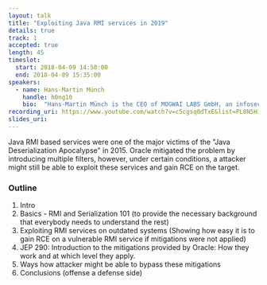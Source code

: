 ```yaml
---
layout: talk
title: "Exploiting Java RMI services in 2019"
details: true
track: 1
accepted: true
length: 45
timeslot:
  start: 2018-04-09 14:50:00
  end: 2018-04-09 15:35:00
speakers:
  - name: Hans-Martin Münch
    handle: h0ng10
    bio:  "Hans-Martin Münch is the CEO of MOGWAI LABS GmbH, an infosec boutique with a strong emphasis on offensive security, based in Neu-Ulm. He also teaches the elective course “penetration testing” at the university of applied sciences Ulm."
recording_uri: https://www.youtube.com/watch?v=c5cgsq0dTxE&list=PL8N5HiRDvZ-f063NRSyVm4gEycdI54ZXD&index=9&t=0s
slides_uri: 
---
```


Java RMI based services were one of the major victims of the "Java Deserialization Apocalypse" in 2015.
Oracle mitigated the problem by introducing multiple filters, however, under certain conditions, a attacker might still be able to exploit these services and gain RCE on the target.

### Outline
1. Intro
2. Basics - RMI and Serialization 101 (to provide the necessary background that everybody needs to understand the rest)
3. Exploiting RMI services on outdated systems (Showing how easy it is to gain RCE on a vulnerable RMI service if mitigations were not applied)
4. JEP 290: Introduction to the mitigations provided by Oracle: How they work and at which level they apply.
5. Ways how attacker might be able to bypass these mitigations 
6. Conclusions (offense a defense side)

